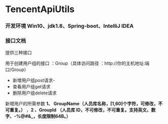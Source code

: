#                                                        TencentApiUtils
### 开发环境 Win10、jdk1.8、Spring-boot、IntelliJ IDEA  


### 接口文档
  提供三种接口 

用于创建用户组的接口 ：Group（具体访问路径 ：http://你的主机地址:端口/Group）
- 新增用户组post请求- 
- 查看用户组get请求 
- 删除用户组delete请求

新增用户的所需参数 **1、 GroupName（人员库名称，[1,60]个字符，可修改，不可重复。）** ，**2 、GroupId （人员库 ID，不可修改，不可重复。支持英文、数字、-%@#&_，长度限制64B。）**

